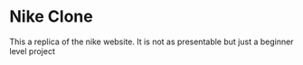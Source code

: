 # Nike Clone
This a replica of the nike website. It is not as presentable but just a beginner level project